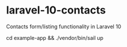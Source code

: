 # laravel-10-contacts
Contacts form/listing functionality in Laravel 10

cd example-app && ./vendor/bin/sail up